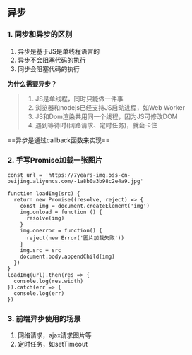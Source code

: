 ## 异步

### 1. 同步和异步的区别

1. 异步是基于JS是单线程语言的
2. 异步不会阻塞代码的执行
3. 同步会阻塞代码的执行

**为什么需要异步？**
> 1. JS是单线程，同时只能做一件事
> 2. 浏览器和nodejs已经支持JS启动进程，如Web Worker
> 3. JS和Dom渲染共用同一个线程，因为JS可修改DOM
> 4. 遇到等待时(网路请求、定时任务)，就会卡住

==异步是通过callback函数来实现==

### 2. 手写Promise加载一张图片
```
const url = 'https://7years-img.oss-cn-beijing.aliyuncs.com/-1a8b0a3b98c2e4a9.jpg'

function loadImg(src) {
  return new Promise((resolve, reject) => {
    const img = document.createElement('img')
    img.onload = function () {
      resolve(img)
    }
    img.onerror = function() {
      reject(new Error('图片加载失败'))
    }
    img.src = src
    document.body.appendChild(img)
  })
}
loadImg(url).then(res => {
  console.log(res.width)
}).catch(err => {
  console.log(err)
})
```

### 3. 前端异步使用的场景

1. 网络请求，ajax请求图片等
2. 定时任务，如setTimeout